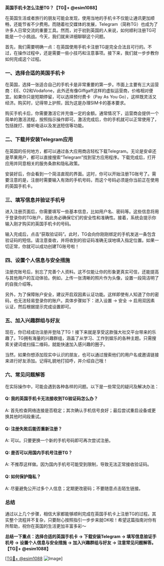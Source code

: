**英国手机卡怎么注册TG？【TG💪+ @esim1088】**

在英国生活或者旅行的朋友可能会发现，使用当地的手机卡不仅能让通讯更加顺畅，还能节省不少费用。而随着社交媒体的发展，Telegram（简称TG）也成为了许多人日常交流的重要工具。然而，对于初到英国的人来说，如何顺利注册TG可能是一个小挑战。今天，我们就来详细聊聊这个问题。

首先，我们需要明确一点：在英国使用手机卡注册TG是完全合法且可行的。不过，在操作过程中，还是需要一些小技巧和注意事项。接下来，我们就一步步教你如何完成这个过程。

### 一、选择合适的英国手机卡

在英国，选择一张适合自己的手机卡是非常重要的第一步。市面上主要有三大运营商：EE、O2和Vodafone，此外还有像Giffgaff这样的虚拟运营商，价格相对便宜。如果你只是短期停留，可以选择预付费卡（Pay As You Go），这样既灵活又经济。购买时，记得带上护照，因为这是办理SIM卡的基本要求。

购买手机卡后，你需要激活它并充值一定的金额。通常情况下，运营商会提供一个简单的激活流程，按照指示操作即可。激活完成后，你的手机就可以正常使用了，包括拨打、接听电话以及发送短信等功能。

### 二、下载并安装Telegram应用

在英国的任何地方，都可以通过各大应用商店轻松下载Telegram。无论是安卓还是苹果用户，都可以直接搜索“Telegram”找到官方应用程序。下载完成后，打开应用并同意相关的服务条款和隐私政策。

安装好后，你会看到一个简洁直观的界面。这时，你可以开始注册TG账号了。需要注意的是，注册时需要输入有效的手机号码，而这个号码必须是你当前正在使用的英国手机卡。

### 三、填写信息并验证手机号

进入注册页面后，你需要填写一些基本信息，比如用户名、密码等。这些信息将用于登录你的TG账户，因此务必确保它们的安全性和准确性。接着，系统会提示你输入刚才购买的英国手机卡的号码。

输入完成后，点击“获取验证码”。此时，TG会向你刚刚绑定的手机发送一条包含验证码的短信。请注意查收，并将收到的验证码准确无误地填入指定位置。如果一切正常，你就可以成功创建TG账号啦！

### 四、设置个人信息与安全措施

注册完账号后，别忘了完善个人资料。这不仅能让你的形象更真实可信，还能提高与其他用户的互动体验。例如，上传一张清晰的照片作为头像，设置一段简洁明了的自我介绍等。

另外，为了保障账户安全，建议开启双因素认证功能。这样即使有人知道了你的密码，也无法轻易登录你的账户。具体步骤如下：进入设置 -> 安全 -> 启用双因素认证，然后根据提示完成设置即可。

### 五、加入兴趣群组与好友

现在，你已经成功注册并登陆了TG！接下来就是享受这款强大社交平台带来的乐趣了。TG拥有海量的兴趣群组，涵盖了从学习、工作到娱乐的各种主题。只需搜索关键词或扫描二维码，就能快速加入感兴趣的圈子。

当然，如果你想添加现实中认识的朋友，也可以通过搜索他们的用户名或邀请链接来进行好友添加。记得礼貌地打招呼，并介绍自己哦！

### 六、常见问题解答

在实际操作中，可能会遇到各种各样的问题。以下是一些常见的疑问及解决办法：

#### Q: 我的英国手机卡无法接收到TG验证码怎么办？
A: 首先检查网络连接是否稳定；其次确认手机信号良好；最后尝试重启设备或更换其他时间段重试。

#### Q: 注册失败后能否重新注册？
A: 可以。只要更换一个新的手机号码即可再次尝试注册。

#### Q: 是否可以用国内手机号注册TG？
A: 不推荐这样做。因为国内手机号可能受到限制，导致无法正常接收验证码。

#### Q: 如何保护隐私？
A: 尽量避免公开过多个人信息；定期更改密码；不要随意点击陌生链接。

### 总结

通过以上几个步骤，相信大家都能够顺利完成在英国手机卡上注册TG的过程。其实整个流程并不复杂，只要耐心按照指引一步步来就OK啦！希望这篇指南对你有所帮助，祝你在英国的生活更加丰富多彩～

**总结一下重点：选择合适的英国手机卡 -> 下载安装Telegram -> 填写信息验证手机号 -> 设置个人信息与安全措施 -> 加入兴趣群组与好友 -> 注意常见问题解答。【TG💪+ @esim1088】**

[[TG💪+ @esim1088](https://t.me/s/esim1088) ![Image](https://i.postimg.cc/4NQfJmqS/Snipaste-2025-05-13-00-14-12.png)]